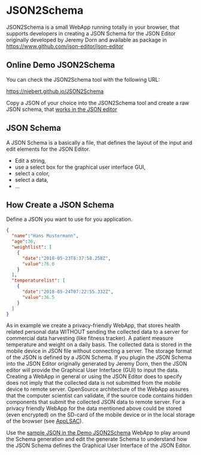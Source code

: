# JSON2Schema
JSON2Schema is a small WebApp running totally in your browser, that supports developers in creating a JSON Schema for the JSON Editor originally developed by Jeremy Dorn and available as  package in https://www.github.com/json-editor/json-editor

## Online Demo JSON2Schema
You can check the JSON2Schema tool with the following URL:

https://niebert.github.io/JSON2Schema

Copy a JSON of your choice into the JSON2Schema tool and create a raw JSON schema, that [works in the JSON editor](https://www.github.com/json-editor/json-editor)

## JSON Schema
A JSON Schema is a basically a file, that defines the layout of the input and edit elements for the JSON Editor.
* Edit a string,
* use a select box for the graphical user interface GUI,
* select a color,
* select a data,
* ...

## How Create a JSON Schema
Define a JSON you want to use for you application.
```json
{
  "name":"Hans Mustermann",
  "age":36,
  "weightlist": [
    {
      "date":"2018-05-23T8:37:58.258Z",
      "value":76.0
    }
  ],
  "temperaturelist": [
    {
      "date":"2018-05-24T07:22:55.332Z",
      "value":36.5
    }
  ]
}
```
As in example we create a privacy-friendly WebApp, that stores health related personal data WITHOUT sending the collected data to a server for commercial data harvesting (like fitness tracker). A patient measure temperature and weight on a daily basis. The collected data is stored in the mobile device in JSON file without connecting a server. The storage format of the JSON is defined by a JSON Schema. If you plugin the JSON Schema into the JSON Editor originally generated by Jeremy Dorn, then the JSON editor will provide the Graphical User Interface (GUI) to input the data. Creating a WebApp in general or using the JSON Editor does to specify does not imply that the collected data is not submitted from the mobile device to remote server. OpenSource architecture of the WebApp assures that the computer scientist can validate, if the source code contains hidden components that submit the collected JSON data to remote server.  For a privacy friendly WebApp for the data mentioned above could be stored (even encrypted) on the SD-card of the mobile device or in the local storage of the browser (see [AppLSAC](https://en.wikiversity.org/wiki/AppLSAC)).

Use the [sample JSON in the Demo JSON2Schema](https://niebert.github.io/JSON2Schema) WebApp to play around the Schema generation and edit the generate Schema to understand how the JSON Schema defines the Graphical User Interface of the JSON Editor.
